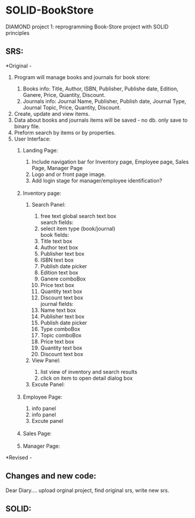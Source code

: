 # SOLID-BookStore
DIAMOND project 1: reprogramming Book-Store project with SOLID principles 

## SRS:
*Original -

<ol>
  <li>Program will manage books and journals for book store:</li>
    <ol>
      <li>Books info: Title, Author, ISBN, Publisher, Publishe date, Edition, Ganere, Price, Quantity, Discount.</li>
      <li>Journals info: Journal Name, Publisher, Publish date, Journal Type, Journal Topic, Price, Quantity, Discount.</li>
    </ol>
  <li>Create, update and view items.</li>
  <li> Data about books and journals items will be saved - no db. only save to binary file. </li>
  <li>Preform search by items or by properties.</li>
  <li> User Interface:</li>
    <ol><li>Landing Page:</li>
      <ol><li>Include navigation bar for Inventory page, Employee page, Sales Page, Manager Page</li>
        <li>Logo and or front page image.</li>
        <li>Add login stage for manager/employee identification?</li>
      </ol>
      <br>
        <li>Inventory page:</li>
        <ol>
          <li>Search Panel:</li>
          <ol>
            <li>free text global search text box</li>
            search fields:
            <li>select item type (book/journal)</li>
            book fields:
            <li>Title text box</li>
            <li>Author text box</li>
            <li>Publisher text box</li>
            <li>ISBN text box</li>
            <li>Publish date picker</li>
            <li>Edition text box</li>
            <li>Ganere comboBox</li>
            <li>Price text box</li>
            <li>Quantity text box</li>
            <li>Discount text box</li>
            journal fields:
            <li>Name text box</li>
            <li>Publisher text box</li>
            <li>Publish date picker</li>
            <li>Type comboBox</li>
            <li>Topic comboBox</li>
            <li>Price text box</li>
            <li>Quantity text box</li>
            <li>Discount text box</li>
          </ol>
          <li>View Panel:</li>
          <ol>
            <li>list view of inventory and search results</li>
            <li>click on item to open detail dialog box</li>
          </ol>
          <li>Excute Panel:</li>
      </ol>
          <br>
    <li>Employee Page:</li>
    <ol>
      <li>info panel</li>
      <li>info panel</li>
      <li>Excute panel</li>
    </ol>
      <br>
    <li>Sales Page:</li>
      <br>
    <li>Manager Page:</li>
  </ol>
</ol>

  
*Revised -

## Changes and new code:
Dear Diary.... upload orginal project, find original srs, write new srs.

## SOLID:
